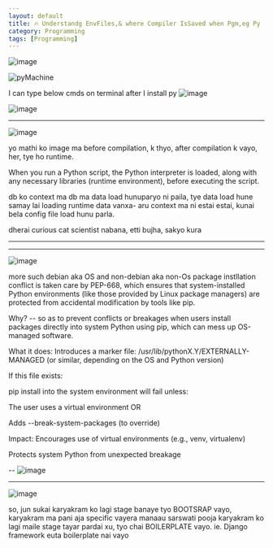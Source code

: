 ```yaml
---
layout: default
title: 🔥 Understandg EnvFiles,& where Compiler IsSaved when Pgm,eg Py IsInstalled + PEP-668? +Lib n Framework Diff
category: Programming
tags: [Programming]
---
```


![image](https://github.com/user-attachments/assets/50e02731-7c16-4781-8ccd-da93ce1de499)

![pyMachine](https://github.com/user-attachments/assets/597fb277-942f-4d1c-a4c7-638ff73b7eb3)


I can type below cmds on terminal after I install py
![image](https://github.com/sbibek086/write-the-docs/assets/11883023/90b50ca3-7fc0-4a9a-848a-e2e6b2120a1c)

![image](https://github.com/sbibek086/write-the-docs/assets/11883023/9f1b228a-3e92-4ec3-89c1-88d2bdff3ded)

---
![image](https://github.com/user-attachments/assets/5ae22f6e-f02e-4703-8a00-7fb1a4d66878)

yo mathi ko image ma before compilation, k thyo, after compilation k vayo, her, tye ho runtime.

When you run a Python script, the Python interpreter is loaded, along with any necessary libraries (runtime environment), before executing the script.

db ko context ma db ma data load hunuparyo ni paila, tye data load hune samay lai loading runtime data vanxa- aru context ma ni estai estai, kunai bela config file load hunu parla.

 dherai curious cat scientist nabana, etti bujha, sakyo kura

---
---
![image](https://github.com/user-attachments/assets/95d8e0cf-24ff-4e08-85f9-ad2e7d8a12e9)

more such debian aka OS and non-debian aka non-Os package instllation conflict is taken care by PEP-668, which ensures that system-installed Python environments (like those provided by Linux package managers) are protected from accidental modification by tools like pip.

Why? -- so as to prevent conflicts or breakages when users install packages directly into system Python using pip, which can mess up OS-managed software.

What it does:
Introduces a marker file:
/usr/lib/pythonX.Y/EXTERNALLY-MANAGED
(or similar, depending on the OS and Python version)

If this file exists:

pip install into the system environment will fail unless:

The user uses a virtual environment OR

Adds --break-system-packages (to override)

Impact:
Encourages use of virtual environments (e.g., venv, virtualenv)

Protects system Python from unexpected breakage

--
![image](https://github.com/user-attachments/assets/7a0acac0-6a20-47c4-95b5-1db6613c6cf0)

---
![image](https://github.com/user-attachments/assets/cf6753d7-9cda-4f14-87a0-f88dae1908cb)

so, jun sukai karyakram ko lagi stage banaye tyo BOOTSRAP vayo,
karyakram ma pani aja specific vayera manaau sarswati pooja karyakram ko lagi maile stage tayar pardai xu, tyo chai BOILERPLATE vayo. ie. Django framework euta boilerplate nai vayo
